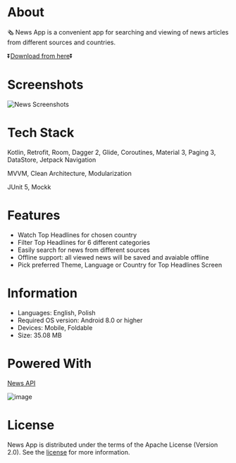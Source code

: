 # About
🗞️ News App is a convenient app for searching and viewing of news articles from different sources and countries.

⏬[Download from here](https://github.com/sunkitto/News/releases/tag/Latest)⏬

# Screenshots
![News Screenshots](https://github.com/sunkitto/News/assets/138574608/3112ef2c-a248-476a-95d5-43d0d78cba65)

# Tech Stack
Kotlin, Retrofit, Room, Dagger 2, Glide, Coroutines, Material 3, Paging 3, DataStore, Jetpack Navigation

MVVM, Clean Architecture, Modularization

JUnit 5, Mockk

# Features
- Watch Top Headlines for chosen country
- Filter Top Headlines for 6 different categories
- Easily search for news from different sources
- Offline support: all viewed news will be saved and avaiable offline
- Pick preferred Theme, Language or Country for Top Headlines Screen

# Information
- Languages: English, Polish
- Required OS version: Android 8.0 or higher
- Devices: Mobile, Foldable
- Size: 35.08 MB

# Powered With
[News API](https://newsapi.org/)

![image](https://github.com/sunkitto/News/assets/138574608/b1b6743f-cc75-460f-bb88-3c04942dbf07)

# License
News App is distributed under the terms of the Apache License (Version 2.0). See the [license](https://github.com/sunkitto/News/blob/master/LICENSE) for more information.
